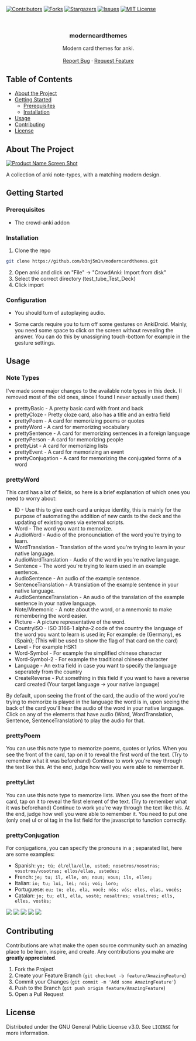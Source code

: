 <!-- PROJECT SHIELDS -->
[![Contributors][contributors-shield]][contributors-url]
[![Forks][forks-shield]][forks-url]
[![Stargazers][stars-shield]][stars-url]
[![Issues][issues-shield]][issues-url]
[![MIT License][license-shield]][license-url]



<!-- PROJECT LOGO -->
<br />
<p align="center">
  <h3 align="center">moderncardthemes</h3>

  <p align="center">
    Modern card themes for anki.
    <br />
    <br />
    <a href="https://github.com/b3nj5m1n/moderncardthemes/issues">Report Bug</a>
    ·
    <a href="https://github.com/b3nj5m1n/moderncardthemes/issues">Request Feature</a>
  </p>
</p>



<!-- TABLE OF CONTENTS -->
## Table of Contents

* [About the Project](#about-the-project)
* [Getting Started](#getting-started)
  * [Prerequisites](#prerequisites)
  * [Installation](#installation)
* [Usage](#usage)
* [Contributing](#contributing)
* [License](#license)



<!-- ABOUT THE PROJECT -->
## About The Project

[![Product Name Screen Shot][product-screenshot]]()

A collection of anki note-types, with a matching modern design.


<!-- GETTING STARTED -->
## Getting Started

### Prerequisites

* The crowd-anki addon

### Installation

1. Clone the repo
```sh
git clone https://github.com/b3nj5m1n/moderncardthemes.git
```
2. Open anki and click on "File" -> "CrowdAnki: Import from disk"
3. Select the correct directory (test_tube_Test_Deck)
4. Click import

### Configuration

* You should turn of autoplaying audio.

* Some cards require you to turn off some gestures on AnkiDroid. Mainly, you need some space to click on the screen without revealing the answer. You can do this by unassigning touch-bottom for example in the gesture settings.


<!-- USAGE EXAMPLES -->
## Usage

### Note Types

I've made some major changes to the available note types in this deck. (I removed most of the old ones, since I found I never actually used them)

* pretttyBasic - A pretty basic card with front and back
* prettyCloze - Pretty cloze card, also has a title and an extra field
* prettyPoem - A card for memorizing poems or quotes
* prettyWord - A card for memorizing vocabulary
* prettySentence - A card for memorizing sentences in a foreign language
* prettyPerson - A card for memorizing people
* prettyList - A card for memorizing lists
* prettyEvent - A card for memorizing an event
* prettyConjugation - A card for memorizing the conjugated forms of a word

### prettyWord

This card has a lot of fields, so here is a brief explanation of which ones you need to worry about:
* ID - Use this to give each card a unique identity, this is mainly for the purpose of automating the addition of new cards to the deck and the updating of existing ones via external scripts.
* Word - The word you want to memorize.
* AudioWord - Audio of the pronounciation of the word you're trying to learn.
* WordTranslation - Translation of the word you're trying to learn in your native language.
* AudioWordTranslation - Audio of the word in you're native language.
* Sentence - The word you're trying to learn used in an example sentence.
* AudioSentence - An audio of the example sentence.
* SentenceTranslation - A translation of the example sentence in your native language.
* AudioSentenceTranslation - An audio of the translation of the example sentence in your native language.
* Note/Mnemonic - A note about the word, or a mnemonic to make remembering the word easier.
* Picture - A picture representative of the word.
* CountryISO - ISO 3166-1 alpha-2 code of the country the language of the word you want to learn is used in; For example: de (Germany), es (Spain); (This will be used to show the flag of that card on the card)
* Level - For example HSK1
* Word-Symbol - For example the simplified chinese character
* Word-Symbol-2 - For example the traditional chinese character
* Language - An extra field in case you want to specify the language seperately from the country
* CreateReverse - Put something in this field if you want to have a reverse card created (Your target language -> your native language)

By default, upon seeing the front of the card, the audio of the word you're trying to memorize is played in the language the word is in, upon seeing the back of the card you'll hear the audio of the word in your native language.
Click on any of the elements that have audio (Word, WordTranslation, Sentence, SentenceTranslation) to play the audio for that.

### prettyPoem

You can use this note type to memorize poems, quotes or lyrics. When you see the front of the card, tap on it to reveal the first word of the text. (Try to remember what it was beforehand) Continue to work you're way through the text like this. At the end, judge how well you were able to remember it.

### prettyList

You can use this note type to memorize lists. When you see the front of the card, tap on it to reveal the first element of the text. (Try to remember what it was beforehand) Continue to work you're way through the text like this. At the end, judge how well you were able to remember it.
You need to put one (only one) ul or ol tag in the list field for the javascript to function correctly.

### prettyConjugation

For conjugations, you can specify the pronouns in a ; separated list, here are some examples:

* Spanish: `yo; tú; él/ella/ello, usted; nosotros/nosotras; vosotros/vosotras; ellos/ellas, ustedes;`
* French: `je; tu; il, elle, on; nous; vous; ils, elles;`
* Italian: `io; tu; lui, lei; noi; voi; loro;`
* Portuguese: `eu; tu; ele, ela, você; nós; vós; eles, elas, vocês;`
* Catalan: `jo; tu; ell, ella, vostè; nosaltres; vosaltres; ells, elles, vostès;`


![](media/basicPrettyBack.jpg)
![](media/basicPrettyFront.jpg)
![](media/clozePrettyBack.jpg)
![](media/clozePrettyExtra.jpg)
![](media/clozePrettyFront.jpg)


<!-- CONTRIBUTING -->
## Contributing

Contributions are what make the open source community such an amazing place to be learn, inspire, and create. Any contributions you make are **greatly appreciated**.

1. Fork the Project
2. Create your Feature Branch (`git checkout -b feature/AmazingFeature`)
3. Commit your Changes (`git commit -m 'Add some AmazingFeature'`)
4. Push to the Branch (`git push origin feature/AmazingFeature`)
5. Open a Pull Request



<!-- LICENSE -->
## License

Distributed under the GNU General Public License v3.0. See `LICENSE` for more information.





<!-- MARKDOWN LINKS & IMAGES -->
<!-- https://www.markdownguide.org/basic-syntax/#reference-style-links -->
[contributors-shield]: https://img.shields.io/github/contributors/b3nj5m1n/moderncardthemes?style=flat-square
[contributors-url]: https://github.com/b3nj5m1n/b3nj5m1n/graphs/contributors
[forks-shield]: https://img.shields.io/github/forks/b3nj5m1n/moderncardthemes.svg?style=flat-square
[forks-url]: https://github.com/b3nj5m1n/moderncardthemes/network/members
[stars-shield]: https://img.shields.io/github/stars/b3nj5m1n/moderncardthemes.svg?style=flat-square
[stars-url]: https://github.com/b3nj5m1n/moderncardthemes/stargazers
[issues-shield]: https://img.shields.io/github/issues/b3nj5m1n/moderncardthemes.svg?style=flat-square
[issues-url]: https://github.com/b3nj5m1n/moderncardthemes/issues
[license-shield]: https://img.shields.io/github/license/b3nj5m1n/moderncardthemes.svg?style=flat-square
[license-url]: https://github.com/b3nj5m1n/moderncardthemes/blob/master/LICENSE.txt
[product-screenshot]: https://socialify.git.ci/b3nj5m1n/moderncardthemes/image?font=Inter&language=1&owner=1&pattern=Circuit%20Board&theme=Light
